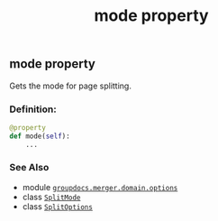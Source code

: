 ﻿---
title: mode property
second_title: GroupDocs.Merger for Python via .NET API References
description: 
type: docs
url: /python-net/groupdocs.merger.domain.options/splitoptions/mode/
is_root: false
weight: 50
---

## mode property


Gets the mode for page splitting.
### Definition:
```python
@property
def mode(self):
    ...
```

### See Also
* module [`groupdocs.merger.domain.options`](../../)
* class [`SplitMode`](/merger/python-net/groupdocs.merger.domain.options/splitmode)
* class [`SplitOptions`](/merger/python-net/groupdocs.merger.domain.options/splitoptions)
